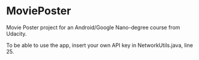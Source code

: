 # MoviePoster
Movie Poster project for an Android/Google Nano-degree course from Udacity.

To be able to use the app, insert your own API key in NetworkUtils.java, line 25.
